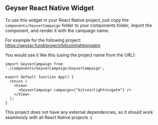 ## Geyser React Native Widget

To use this widget in your React Native project, just copy the `components/GeyserCampaign` folder to your components folder, import the component, and render it with the campaign name.

For example for the following project:
https://geyser.fund/project/bitcoinlightningatm

You would use it like this (using the project name from the URL):
```
import GeyserCampaign from './components/GeyserCampaign/GeyserCampaign';

export default function App() {
  return (
    <View>
      <GeyserCampaign campaign={"bitcoinlightningatm"} />
    </View>
  );
}
```

This project does not have any external dependencies, so it should work seamlessly with all React Native projects :)